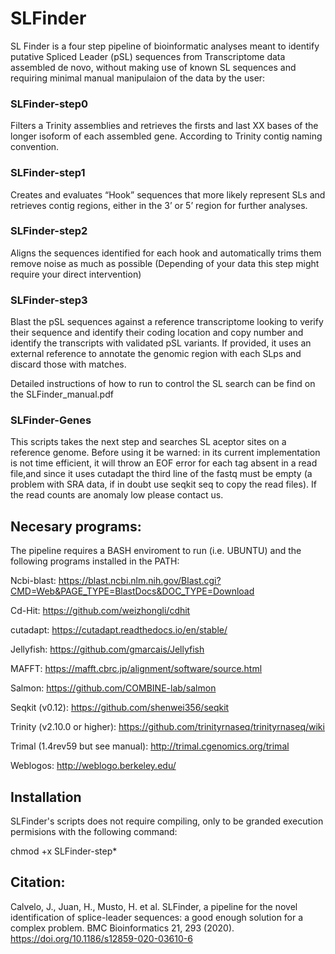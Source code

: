 # SLFinder
SL Finder is a four step pipeline of bioinformatic analyses meant to identify putative Spliced Leader (pSL) sequences from Transcriptome data assembled de novo, without making use of known SL sequences and requiring minimal manual manipulaion of the data by the user:

### SLFinder-step0
Filters a Trinity assemblies and retrieves the firsts and last XX bases of the longer isoform of each assembled gene. According to Trinity contig naming convention.

### SLFinder-step1
Creates and evaluates “Hook” sequences that more likely represent SLs and retrieves contig regions, either in the 3’ or 5’ region for further analyses.

### SLFinder-step2
Aligns the sequences identified for each hook and automatically trims them remove noise as much as possible (Depending of your data this step might require your direct intervention)

### SLFinder-step3
Blast the pSL sequences against a reference transcriptome looking to verify their sequence and identify their coding location and copy number and identify the transcripts with validated pSL variants. If provided, it uses an external reference to annotate the genomic region with each SLps and discard those with matches.

Detailed instructions of how to run to control the SL search can be find on the SLFinder_manual.pdf

### SLFinder-Genes
This scripts takes the next step and searches SL aceptor sites on a reference genome. Before using it be warned: in its current implementation is not time efficient, it will throw an EOF error for each tag absent in a read file,and since it uses cutadapt the third line of the fastq must be empty (a problem with SRA data, if in doubt use seqkit seq to copy the read files). If the read counts are anomaly low please contact us.

## Necesary programs:
The pipeline requires a BASH enviroment to run (i.e. UBUNTU) and the following programs installed in the PATH:

Ncbi-blast: https://blast.ncbi.nlm.nih.gov/Blast.cgi?CMD=Web&PAGE_TYPE=BlastDocs&DOC_TYPE=Download

Cd-Hit: https://github.com/weizhongli/cdhit

cutadapt: https://cutadapt.readthedocs.io/en/stable/

Jellyfish: https://github.com/gmarcais/Jellyfish

MAFFT: https://mafft.cbrc.jp/alignment/software/source.html

Salmon: https://github.com/COMBINE-lab/salmon

Seqkit (v0.12): https://github.com/shenwei356/seqkit

Trinity (v2.10.0 or higher): https://github.com/trinityrnaseq/trinityrnaseq/wiki

Trimal (1.4rev59 but see manual): http://trimal.cgenomics.org/trimal

Weblogos: http://weblogo.berkeley.edu/

## Installation
SLFinder's scripts does not require compiling, only to be granded execution permisions with the following command:

chmod +x SLFinder-step*

## Citation:
Calvelo, J., Juan, H., Musto, H. et al. SLFinder, a pipeline for the novel identification of splice-leader sequences: a good enough solution for a complex problem. BMC Bioinformatics 21, 293 (2020). https://doi.org/10.1186/s12859-020-03610-6

